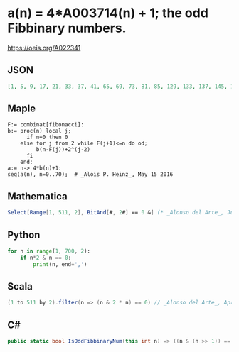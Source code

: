 # a\(n\) \= 4\*A003714\(n\) \+ 1; the odd Fibbinary numbers\.
https://oeis.org/A022341
## JSON
```JSON
[1, 5, 9, 17, 21, 33, 37, 41, 65, 69, 73, 81, 85, 129, 133, 137, 145, 149, 161, 165, 169, 257, 261, 265, 273, 277, 289, 293, 297, 321, 325, 329, 337, 341, 513, 517, 521, 529, 533, 545, 549, 553, 577, 581, 585, 593, 597, 641, 645, 649, 657, 661, 673, 677, 681]
```
## Maple
```Maple
F:= combinat[fibonacci]:
b:= proc(n) local j;
      if n=0 then 0
    else for j from 2 while F(j+1)<=n do od;
         b(n-F(j))+2^(j-2)
      fi
    end:
a:= n-> 4*b(n)+1:
seq(a(n), n=0..70);  # _Alois P. Heinz_, May 15 2016
```
## Mathematica
```Mathematica
Select[Range[1, 511, 2], BitAnd[#, 2#] == 0 &] (* _Alonso del Arte_, Jun 18 2012 *)
```
## Python
```Python
for n in range(1, 700, 2):
    if n*2 & n == 0:
        print(n, end=',')
```
## Scala
```Scala
(1 to 511 by 2).filter(n => (n & 2 * n) == 0) // _Alonso del Arte_, Apr 12 2020
```
## C#
```C#
public static bool IsOddFibbinaryNum(this int n) => ((n & (n >> 1)) == 0) && (n % 2 == 1) ? true : false; // _Frank Hollstein_, Jul 07 2021
```
